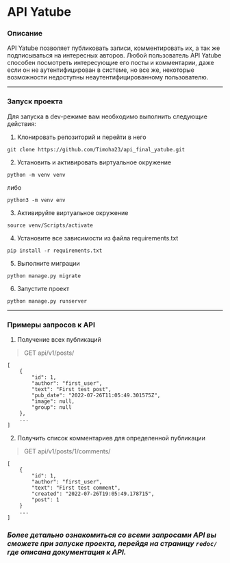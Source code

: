 # API Yatube
###  Описание
API Yatube позволяет публиковать записи, комментировать их, а так же подписываться на интересных авторов. Любой пользователь API Yatube способен посмотреть интересующие его посты и комментарии, даже если он не аутентифицирован в системе, но все же, некоторые возможности недоступны неаутентифицированному пользователю.
___
### Запуск проекта
Для запуска в dev-режиме вам необходимо выполнить следующие действия:

 1. Клонировать репозиторий и перейти в него
```
git clone https://github.com/Timoha23/api_final_yatube.git
```
2. Установить и активировать виртуальное окружение
```
python -m venv venv
```
либо
```
python3 -m venv env
```
3. Активируйте виртуальное окружение
```
source venv/Scripts/activate
```
4. Установите все зависимости из файла requirements.txt
```
pip install -r requirements.txt
```
5. Выполните миграции
```
python manage.py migrate
```
6. Запустите проект
```
python manage.py runserver
```
___
### Примеры запросов к API
1. Получение всех публикаций 
>GET api/v1/posts/
```
[
    {
        "id": 1,
        "author": "first_user",
        "text": "First test post",
        "pub_date": "2022-07-26T11:05:49.301575Z",
        "image": null,
        "group": null
    },
    ...
]
```
2. Получить список комментариев для определенной публикации
>GET api/v1/posts/1/comments/
```
[
    {
        "id": 1,
        "author": "first_user",
        "text": "First test comment",
        "created": "2022-07-26T19:05:49.178715",
        "post": 1
    }
    ...
]
```
### *Более детально ознакомиться со всеми запросами API вы сможете при запуске проекта, перейдя на страницу ```redoc/``` где описана документация к API.*